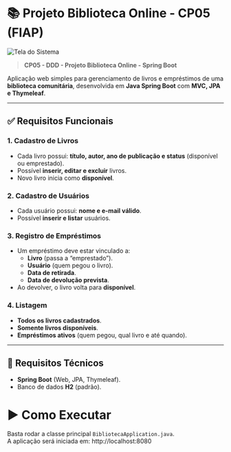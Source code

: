 # 📚 Projeto Biblioteca Online - CP05 (FIAP)

![Tela do Sistema](/Users/steffanymedeiros/Downloads/biblioteca-comunitaria-springboot/src/main/resources/static/css/capturadetela.png)

> **CP05 - DDD - Projeto Biblioteca Online - Spring Boot**  

Aplicação web simples para gerenciamento de livros e empréstimos de uma **biblioteca comunitária**, desenvolvida em **Java Spring Boot** com **MVC, JPA e Thymeleaf**.

---

## ✅ Requisitos Funcionais

### 1. Cadastro de Livros
- Cada livro possui: **título, autor, ano de publicação e status** (disponível ou emprestado).  
- Possível **inserir, editar e excluir** livros.  
- Novo livro inicia como **disponível**.  

### 2. Cadastro de Usuários
- Cada usuário possui: **nome e e-mail válido**.  
- Possível **inserir e listar** usuários.  

### 3. Registro de Empréstimos
- Um empréstimo deve estar vinculado a:  
  - **Livro** (passa a “emprestado”).  
  - **Usuário** (quem pegou o livro).  
  - **Data de retirada**.  
  - **Data de devolução prevista**.  
- Ao devolver, o livro volta para **disponível**.  

### 4. Listagem
- **Todos os livros cadastrados**.  
- **Somente livros disponíveis**.  
- **Empréstimos ativos** (quem pegou, qual livro e até quando).  

---

## 🔧 Requisitos Técnicos

- **Spring Boot** (Web, JPA, Thymeleaf).  
- Banco de dados **H2** (padrão).  

# ▶️ Como Executar

Basta rodar a classe principal `BibliotecaApplication.java`.  
A aplicação será iniciada em:
http://localhost:8080
